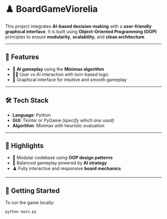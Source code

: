 # ♟️ BoardGameViorelia

This project integrates **AI-based decision-making** with a **user-friendly graphical interface**. It is built using **Object-Oriented Programming (OOP)** principles to ensure **modularity**, **scalability**, and **clean architecture**.

---

## 🧠 Features
- 📍 **AI gameplay** using the **Minimax algorithm**
- 🧑‍💻 User vs AI interaction with turn-based logic
- 🎨 Graphical interface for intuitive and smooth gameplay

---

## 🛠 Tech Stack
- **Language**: Python  
- **GUI**: Tkinter or PyGame *(specify which one used)*  
- **Algorithm**: Minimax with heuristic evaluation  

---

## 📌 Highlights
- 🧩 Modular codebase using **OOP design patterns**
- 🧠 Balanced gameplay powered by **AI strategy**
- ♟️ Fully interactive and responsive **board mechanics**

---

## 🚀 Getting Started

To run the game locally:

```bash
python main.py
